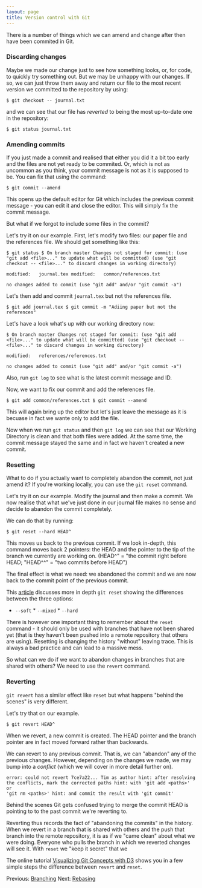 ```yaml
---
layout: page
title: Version control with Git  
---
```

There is a number of things which we can amend and change after then have been
commited in Git.

### Discarding changes

Maybe we made our change just to see how something looks, or, for code, to
quickly try something out. But we may be unhappy with our changes. If so, we
can just throw them away and return our file to the most recent version we
committed to the repository by using:

    $ git checkout -- journal.txt

and we can see that our file has *reverted* to being the most up-to-date one in
the repository:

    $ git status journal.txt
    
### Amending commits

If you just made a commit and realised that either you did it a bit too early
and the files are not yet ready to be commited. Or, which is not as uncommon as
you think, your commit message is not as it is supposed to be. You can fix that
using the command:

	$ git commit --amend

This opens up the default editor for Git which includes the previous commit
message - you can edit it and close the editor. This will simply fix the commit
message.

But what if we forgot to include some files in the commit?

Let's try it on our example. First, let's modify two files: our paper file and
the references file. We should get something like this:
	
	$ git status $ On branch master Changes not staged for commit: (use
	"git add <file>..." to update what will be committed) (use "git
	checkout -- <file>..." to discard changes in working directory)

	modified:   journal.tex modified:   common/references.txt

	no changes added to commit (use "git add" and/or "git commit -a")

Let's then add and commit `journal.tex` but not the references file.

	$ git add journal.tex $ git commit -m "Adiing paper but not the
	references"
	
Let's have a look what's up with our working directory now:

	$ On branch master Changes not staged for commit: (use "git add
	<file>..." to update what will be committed) (use "git checkout --
	<file>..." to discard changes in working directory)

	modified:   references/references.txt

	no changes added to commit (use "git add" and/or "git commit -a")

Also, run `git log` to see what is the latest commit message and ID.

Now, we want to fix our commit and add the references file.

	$ git add common/references.txt $ git commit --amend

This will again bring up the editor but let's just leave the message as it is
becuase in fact we wante only to add the file.

Now when we run `git status` and then `git log` we can see that our Working
Directory is clean and that both files were added. At the same time, the commit
message stayed the same and in fact we haven't created a new commit.


### Resetting

What to do if you actually want to completely abandon the commit, not just
amend it? If you're working locally, you can use the `git reset` command. 

Let's try it on our example. Modify the journal and then make a commit. We now
realise that what we've just done in our journal file makes no sense and decide
to abandon the commit completely.

We can do that by running:

	$ git reset --hard HEAD^
	
This moves us back to the previous commit. If we look in-depth, this command
moves back 2 pointers: the HEAD and the pointer to the tip of the branch we
currently are working on. (HEAD^" = "the commit right before HEAD; "HEAD^^"
= "two commits before HEAD")

The final effect is what we need: we abandoned the commit and we are now back
to the commit point of the previous commit.

This [article](http://git-scm.com/2011/07/11/reset.html) discusses more in
depth `git reset` showing the differences between the three options:

* `--soft` * `--mixed` * `--hard`


There is however one important thing to remember about the `reset` command - it
should only be used with branches that have not been shared yet (that is they
haven't been pushed into a remote repository that others are using). Resetting
is changing the history "without" leaving trace. This is always a bad practice
and can lead to a massive mess.

So what can we do if we want to abandon changes in branches that are shared
with others? We need to use the `revert` command.

### Reverting

`git revert` has a similar effect like `reset` but what happens "behind the
scenes" is very different. 

Let's try that on our example. 

	$ git revert HEAD^
	
When we revert, a new commit is created. The HEAD pointer and the branch
pointer are in fact moved forward rather than backwards. 	
	
We can revert to any previous commit. That is, we can "abandon" any of the
previous changes. However, depending on the changes we made, we may bump into
a *conflict* (which we will cover in more detail further on). 

	error: could not revert 7ce7a22... Tim as author hint: after resolving
	the conflicts, mark the corrected paths hint: with 'git add <paths>' or
	'git rm <paths>' hint: and commit the result with 'git commit'
	
Behind the scenes Git gets confused trying to merge the commit HEAD is pointing
to to the past commit we're reverting to. 

Reverting thus records the fact of "abandoning the commits" in the history.
When we revert in a branch that is shared with others and the push that  branch
into the remote repository, it is as if we "came clean" about what we were
doing. Everyone who pulls the branch in which we reverted changes will see it.
With `reset` we "keep it secret" that we  	
	

The online tutorial [Visualizing Git Concepts with
D3](http://www.wei-wang.com/ExplainGitWithD3/#) shows you in a few simple steps
the difference between `revert` and `reset`.

Previous: [Branching](03-branching.html) Next: [Rebasing](05-rebasing.html)
